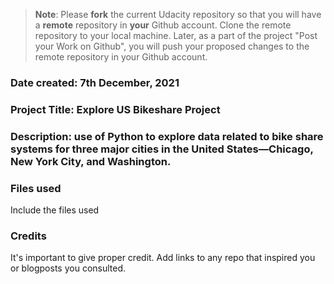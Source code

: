 >**Note**: Please **fork** the current Udacity repository so that you will have a **remote** repository in **your** Github account. Clone the remote repository to your local machine. Later, as a part of the project "Post your Work on Github", you will push your proposed changes to the remote repository in your Github account.

### Date created: 7th December, 2021


### Project Title: Explore US Bikeshare Project

### Description: use of Python to explore data related to bike share systems for three major cities in the United States—Chicago, New York City, and Washington. 

### Files used
Include the files used

### Credits
It's important to give proper credit. Add links to any repo that inspired you or blogposts you consulted.

